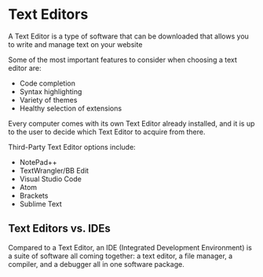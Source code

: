 # Text Editors

A Text Editor is a type of software that can be downloaded that allows you to write and manage text on your website

Some of the most important features to consider when choosing a text editor are:

- Code completion
- Syntax highlighting
- Variety of themes
- Healthy selection of extensions

Every computer comes with its own Text Editor already installed, and it is up to the user to decide which Text Editor to acquire from there.

Third-Party Text Editor options include:

- NotePad++
- TextWrangler/BB Edit
- Visual Studio Code
- Atom
- Brackets
- Sublime Text

## Text Editors vs. IDEs

Compared to a Text Editor, an IDE (Integrated Development Environment) is a suite of software all coming together: a text editor, a file manager, a compiler, and a debugger all in one software package.

